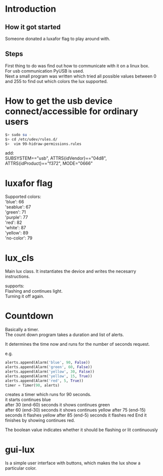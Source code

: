 # Introduction
## How it got started
Someone donated a luxafor flag to play around with.

## Steps
First thing to do was find out how to communicate with it on a linux box.  
For usb communication PyUSB is used.  
Next a small program was written which tried all possible values between 0 and 255 to find out which colors the lux supported.  


# How to get the usb device connect/accessible for ordinary users
```bash
$> sudo su -  
$> cd /etc/udev/rules.d/  
$>  vim 99-hidraw-permissions.rules  
```
  
add:    
SUBSYSTEM=="usb", ATTRS{idVendor}=="04d8", ATTRS{idProduct}=="f372", MODE="0666"

# luxafor flag
Supported colors:  
'blue': 66  
'seablue': 67  
'green': 71  
'purple': 77  
'red': 82  
'white': 87  
'yellow': 89  
'no-color': 79  
  
# lux_cls
Main lux class.  It instantiates the device and writes the necesarry instructions.  
  
supports:  
Flashing and continues light.  
Turning it off again.  

# Countdown
Basically a timer.  
The count down program takes a duration and list of alerts.

It determines the time now and runs for the number of seconds request. 

e.g.  
```python
alerts.append(Alarm('blue', 90, False))
alerts.append(Alarm('green', 60, False))
alerts.append(Alarm('yellow', 30, False))
alerts.append(Alarm('yellow', 15, True))
alerts.append(Alarm('red', 5, True))
timer = Timer(90, alerts)
```
creates a timer which runs for 90 seconds.  
it starts continues blue  
after 30 (end-60) seconds it shows continues green  
after 60 (end-30) seconds it shows continues yellow
after 75 (end-15) seconds it flashes yellow
after 85 (end-5)  seconds it flashes red
End it finishes by showing continues red.

The boolean value indicates whether it should be flashing or lit continuously
  
# gui-lux
Is a simple user interface with buttons, which makes the lux show a particular color.
